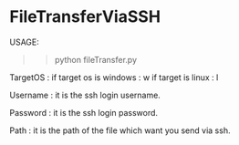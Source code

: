 # FileTransferViaSSH
USAGE:
>> python fileTransfer.py <targetIP> <Username> <Password> <TargetOS> <Path>

TargetOS : 
 	 if target os is windows : w 
 	 if target is linux : l 

Username : 
 	 it is the ssh login username. 

Password : 
 	 it is the ssh login password. 

Path : 
 	 it is the path of the file which want you send via ssh.
